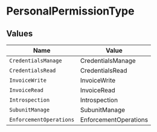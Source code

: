 # PersonalPermissionType


## Values

| Name                    | Value                   |
| ----------------------- | ----------------------- |
| `CredentialsManage`     | CredentialsManage       |
| `CredentialsRead`       | CredentialsRead         |
| `InvoiceWrite`          | InvoiceWrite            |
| `InvoiceRead`           | InvoiceRead             |
| `Introspection`         | Introspection           |
| `SubunitManage`         | SubunitManage           |
| `EnforcementOperations` | EnforcementOperations   |